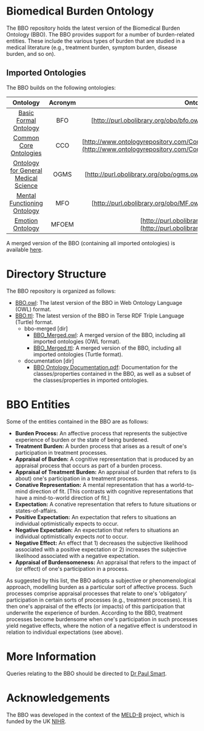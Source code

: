 # Biomedical Burden Ontology
The BBO repository holds the latest version of the Biomedical Burden Ontology (BBO). The BBO provides support for a number of burden-related entities. These include the various types of burden that are studied in a medical literature (e.g., treatment burden, symptom burden, disease burden, and so on). 

## Imported Ontologies
The BBO builds on the following ontologies:

| **Ontology** | **Acronym** | **Ontology IRI** |
|:-------:|:------:|:-------------:|
| [Basic Formal Ontology](https://github.com/bfo-ontology/BFO-2020) | BFO | [http://purl.obolibrary.org/obo/bfo.owl](http://purl.obolibrary.org/obo/bfo.owl) |
| [Common Core Ontologies](https://github.com/CommonCoreOntology/CommonCoreOntologies) | CCO | [http://www.ontologyrepository.com/CommonCoreOntologies/Mid/AllCoreOntology](http://www.ontologyrepository.com/CommonCoreOntologies/Mid/AllCoreOntology) |
| [Ontology for General Medical Science](https://github.com/OGMS/ogms) | OGMS | [http://purl.obolibrary.org/obo/ogms.owl](http://purl.obolibrary.org/obo/ogms.owl) |
| [Mental Functioning Ontology](https://github.com/jannahastings/mental-functioning-ontology) | MFO | [http://purl.obolibrary.org/obo/MF.owl](http://purl.obolibrary.org/obo/MF.owl) |
| [Emotion Ontology](https://github.com/jannahastings/emotion-ontology) | MFOEM | [http://purl.obolibrary.org/obo/MFOEM.owl](http://purl.obolibrary.org/obo/MFOEM.owl) |

A merged version of the BBO (containing all imported ontologies) is available [here](bbo-merged/).

# Directory Structure
The BBO repository is organized as follows:

* [BBO.owl](BBO.owl): The latest version of the BBO in Web Ontology Language (OWL) format.
* [BBO.ttl](BBO.ttl): The latest version of the BBO in Terse RDF Triple Language (Turtle) format.
    * bbo-merged [dir]
        * [BBO_Merged.owl](bbo-merged/BBO_Merged.owl): A merged version of the BBO, including all imported ontologies (OWL format).
        * [BBO_Merged.ttl](bbo-merged/BBO_Merged.ttl): A merged version of the BBO, including all imported ontologies (Turtle format).
    * documentation [dir]
        * [BBO Ontology Documentation.pdf](documentation/BBO%20Ontology%20Documentation.pdf): Documentation for the classes/properties contained in the BBO, as well as a subset of the classes/properties in imported ontologies. 

# BBO Entities
Some of the entities contained in the BBO are as follows:

* **Burden Process:** An affective process that represents the subjective experience of burden or the state of being burdened. 
* **Treatment Burden:** A burden process that arises as a result of one's participation in treatment processes.
* **Appraisal of Burden:** A cognitive representation that is produced by an appraisal process that occurs as part of a burden process.
* **Appraisal of Treatment Burden:** An appraisal of burden that refers to (is about) one's participation in a treatment process.
* **Conative Representation:** A mental representation that has a world-to-mind direction of fit. [This contrasts with cognitive representations that have a mind-to-world direction of fit.]
* **Expectation:** A conative representation that refers to future situations or states-of-affairs.
* **Positive Expectation:** An expectation that refers to situations an individual optimistically expects to occur.
* **Negative Expectation:** An expectation that refers to situations an individual optimistically expects _not_ to occur.
* **Negative Effect:** An effect that 1) decreases the subjective likelihood associated with a positive expectation or 2) increases the subjective likelihood associated with a negative expectation.
* **Appraisal of Burdensomeness:** An appraisal that refers to the impact of (or effect) of one's participation in a process. 

As suggested by this list, the BBO adopts a subjective or phenomenological approach, modelling burden as a particular sort of affective process. Such processes comprise appraisal processes that relate to one's 'obligatory' participation in certain sorts of processes (e.g., treatment processes). It is then one's appraisal of the effects (or impacts) of this participation that underwrite the experience of burden. According to the BBO, treatment processes become burdensome when one's participation in such processes yield negative effects, where the notion of a negative effect is understood in relation to individual expectations (see above).  

# More Information

Queries relating to the BBO should be directed to [Dr Paul Smart](mailto:ps02v@ecs.soton.ac.uk?subject=Biomedical%20Burden%20Ontology).

# Acknowledgements
The BBO was developed in the context of the [MELD-B](https://www.southampton.ac.uk/publicpolicy/support-for-policymakers/policy-projects/Current%20projects/meld-b.page) project, which is funded by the UK [NIHR](https://www.nihr.ac.uk/). 





